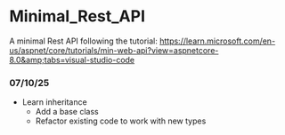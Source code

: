 # Minimal_Rest_API

A minimal Rest API following the tutorial: https://learn.microsoft.com/en-us/aspnet/core/tutorials/min-web-api?view=aspnetcore-8.0&amp;tabs=visual-studio-code

### 07/10/25

- Learn inheritance
  - Add a base class
  - Refactor existing code to work with new types
